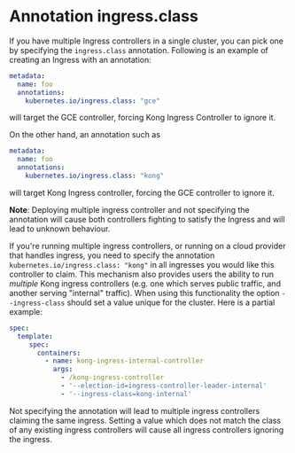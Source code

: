 # Annotation ingress.class

If you have multiple Ingress controllers in a single cluster,
you can pick one by specifying the `ingress.class` annotation.
Following is an example of
creating an Ingress with an annotation:

```yaml
metadata:
  name: foo
  annotations:
    kubernetes.io/ingress.class: "gce"
```

will target the GCE controller, forcing Kong Ingress Controller to ignore it.

On the other hand, an annotation such as

```yaml
metadata:
  name: foo
  annotations:
    kubernetes.io/ingress.class: "kong"
```

will target Kong Ingress controller, forcing the GCE controller to ignore it.

__Note__: Deploying multiple ingress controller and not specifying the
annotation will cause both controllers fighting to satisfy the Ingress
and will lead to unknown behaviour.

If you're running multiple ingress controllers, or running on a
cloud provider that handles ingress,
you need to specify the annotation `kubernetes.io/ingress.class: "kong"`
in all ingresses you would like this controller to claim.
This mechanism also provides users the ability to run _multiple_
Kong ingress controllers (e.g. one which serves public traffic,
and another serving "internal" traffic).
When using this functionality the option `--ingress-class`
should set a value unique for the cluster. Here is a partial example:

```yaml
spec:
  template:
     spec:
       containers:
         - name: kong-ingress-internal-controller
           args:
             - /kong-ingress-controller
             - '--election-id=ingress-controller-leader-internal'
             - '--ingress-class=kong-internal'
```

Not specifying the annotation will lead to multiple ingress controllers
claiming the same ingress.
Setting a value which does not match the class of any existing ingress
controllers will cause all ingress controllers ignoring the ingress.
